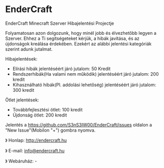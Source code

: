 # EnderCraft
EnderCraft Minecraft Szerver Hibajelentési Projectje

Folyamatosan azon dolgozunk, hogy minél jobb és élvezhetőbb legyen a Szerver. Ehhez a Ti segítségeteket kérjük, a hibák javítása, és az újdonságok kreálása érdekében. Ezekért az alábbi jelentési kategóriák szerint adunk jutalmat.


Hibajelentések:
 - Elírási hibák jelentéséért járó jutalom: 50 Kredit
 - Rendszerhibák(Ha valami nem működik) jelentéséért járó jutalom: 200 kredit
 - Kihasználható hibák(Pl. addolási lehetőség) jelentéséért járó jutalom: 300 kredit
 
Ötlet jelentések:
 - Továbbfejlesztési ötlet: 100 kredit
 - Újdonság ötlet: 200 kredit

Jelentés a https://github.com/S3nS3IW00/EnderCraft/issues oldalon a "New Issue"(Mobilon "+") gombra nyomva.

》 Honlap: http://endercraft.hu

》 E-mail: info@endercraft.hu

》 Webáruház: -
